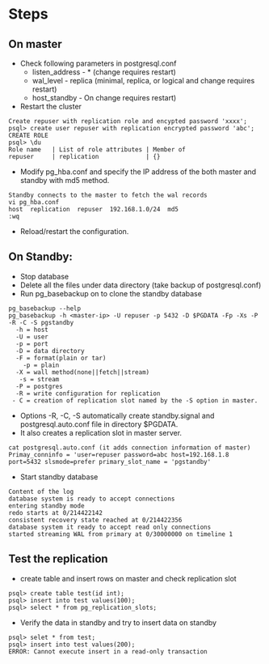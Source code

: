 # Steps
## On master
- Check following parameters in postgresql.conf
   - listen_address - *   (change requires restart)
   - wal_level - replica  (minimal, replica, or logical and change requires restart)
   - host_standby - On     change requires restart)
- Restart the cluster
```
Create repuser with replication role and encypted password 'xxxx';
psql> create user repuser with replication encrypted password 'abc';
CREATE ROLE
psql> \du
Role name   | List of role attributes | Member of
repuser     | replication             | {}
```

- Modify pg_hba.conf and specify the IP address of the both master and standby with md5 method.
```
Standby connects to the master to fetch the wal records
vi pg_hba.conf
host  replication  repuser  192.168.1.0/24  md5
:wq
```
- Reload/restart the configuration.

## On Standby:
- Stop database
- Delete all the files under data directory (take backup of postgresql.conf)
- Run pg_basebackup on to clone the standby database
```
pg_basebackup --help
pg_basebackup -h <master-ip> -U repuser -p 5432 -D $PGDATA -Fp -Xs -P -R -C -S pgstandby
  -h = host
  -U = user
  -p = port
  -D = data directory
  -F = format(plain or tar)
    -p = plain
  -X = wall method(none||fetch||stream)
   -s = stream
  -P = postgres
  -R = write configuration for replication
 - C = creation of replication slot named by the -S option in master.
```
- Options -R, -C, -S automatically create standby.signal and postgresql.auto.conf file in directory $PGDATA.
- It also creates a replication slot in master server.
```
cat postgresql.auto.conf (it adds connection information of master)
Primay_conninfo = 'user=repuser password=abc host=192.168.1.8 port=5432 slsmode=prefer primary_slot_name = 'pgstandby'
```
- Start standby database
```
Content of the log
database system is ready to accept connections
entering standby mode
redo starts at 0/214422142
consistent recovery state reached at 0/214422356
database system it ready to accept read only connections
started streaming WAL from primary at 0/30000000 on timeline 1
````

## Test the replication
- create table and insert rows on master and check replication slot
```
psql> create table test(id int);
psql> insert into test values(100);
psql> select * from pg_replication_slots;
```
- Verify the data in standby and try to insert data on standby
```
psql> selet * from test;
psql> insert into test values(200);
ERROR: Cannot execute insert in a read-only transaction
```

  

